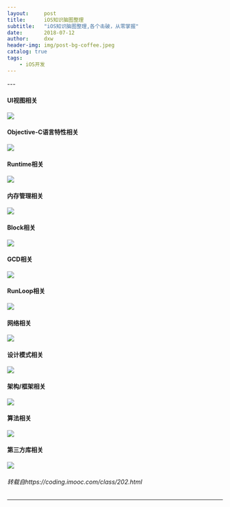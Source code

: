 ```yaml
---
layout:     post
title:      iOS知识脑图整理
subtitle:   "iOS知识脑图整理,各个击破，从零掌握"
date:       2018-07-12
author:     dxw
header-img: img/post-bg-coffee.jpeg 
catalog: true
tags:
    - iOS开发
---
```



<p id = "build"></p>
---

#### UI视图相关

![](https://ws1.sinaimg.cn/large/006tKfTcgy1ft72uf6ih4j31kw0vntkd.jpg)

#### Objective-C语言特性相关

![](https://ws1.sinaimg.cn/large/006tKfTcgy1ft72v373e4j31kw1t7hdu.jpg)

#### Runtime相关

![](https://ws2.sinaimg.cn/large/006tKfTcgy1ft72vb3v85j31kw0mgqv5.jpg)

#### 内存管理相关

![](https://ws2.sinaimg.cn/large/006tKfTcgy1ft72vjno6cj31kw11fqv5.jpg)

#### Block相关

![](https://ws2.sinaimg.cn/large/006tKfTcgy1ft72vrd0rlj31kw0s5h7a.jpg)

#### GCD相关

![](https://ws3.sinaimg.cn/large/006tKfTcgy1ft72wft426j31kw0ld4qp.jpg)

#### RunLoop相关

![](https://ws2.sinaimg.cn/large/006tKfTcgy1ft731dpa5wj31kw0km4qp.jpg)
#### 网络相关

![](https://ws2.sinaimg.cn/large/006tKfTcgy1ft731l9400j31kw0rlnpd.jpg)
#### 设计模式相关

![](https://ws4.sinaimg.cn/large/006tKfTcgy1ft731s5qp5j31kw0eh12k.jpg)
#### 架构/框架相关

![](https://ws4.sinaimg.cn/large/006tKfTcgy1ft731z5tt8j31kw2b6hcr.jpg)
#### 算法相关

![](https://ws4.sinaimg.cn/large/006tKfTcgy1ft7325hzmfj30g60433yx.jpg)
#### 第三方库相关

![](https://ws2.sinaimg.cn/large/006tKfTcgy1ft732bqi55j31kw1oc4k8.jpg)


###### 转载自https://coding.imooc.com/class/202.html


---




